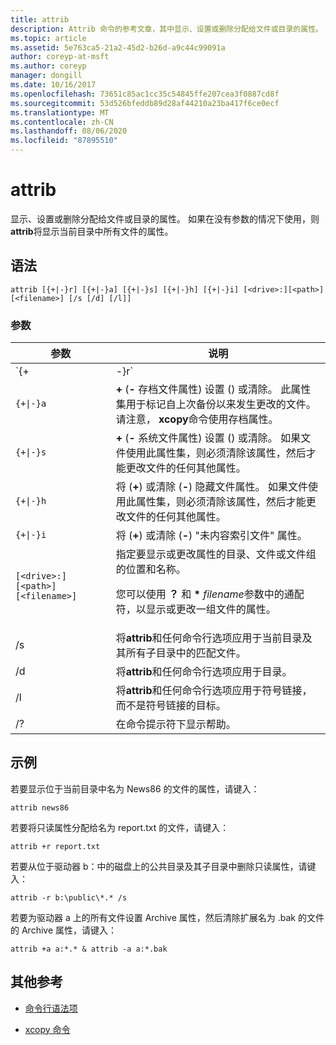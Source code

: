 ```yaml
---
title: attrib
description: Attrib 命令的参考文章，其中显示、设置或删除分配给文件或目录的属性。
ms.topic: article
ms.assetid: 5e763ca5-21a2-45d2-b26d-a9c44c99091a
author: coreyp-at-msft
ms.author: coreyp
manager: dongill
ms.date: 10/16/2017
ms.openlocfilehash: 73651c85ac1cc35c54845ffe207cea3f0887cd8f
ms.sourcegitcommit: 53d526bfeddb89d28af44210a23ba417f6ce0ecf
ms.translationtype: MT
ms.contentlocale: zh-CN
ms.lasthandoff: 08/06/2020
ms.locfileid: "87895510"
---
```

# <a name="attrib"></a>attrib

显示、设置或删除分配给文件或目录的属性。 如果在没有参数的情况下使用，则**attrib**将显示当前目录中所有文件的属性。

## <a name="syntax"></a>语法

```
attrib [{+|-}r] [{+|-}a] [{+|-}s] [{+|-}h] [{+|-}i] [<drive>:][<path>][<filename>] [/s [/d] [/l]]
```

### <a name="parameters"></a>参数

| 参数 | 说明 |
| --------- | ----------- |
| `{+|-}r` | 将 (**+**) 或清除 (**-**) 只读文件属性。 |
| `{+\|-}a` | **+** (**-** 存档文件属性) 设置 () 或清除。 此属性集用于标记自上次备份以来发生更改的文件。 请注意， **xcopy**命令使用存档属性。 |
| `{+\|-}s` | **+** (**-** 系统文件属性) 设置 () 或清除。 如果文件使用此属性集，则必须清除该属性，然后才能更改文件的任何其他属性。 |
| `{+\|-}h` | 将 (**+**) 或清除 (**-**) 隐藏文件属性。 如果文件使用此属性集，则必须清除该属性，然后才能更改文件的任何其他属性。 |
| `{+\|-}i` | 将 (**+**) 或清除 (**-**) "未内容索引文件" 属性。 |
| `[<drive>:][<path>][<filename>]` | 指定要显示或更改属性的目录、文件或文件组的位置和名称。<p>您可以使用 **？** 和 **&#42;** *filename*参数中的通配符，以显示或更改一组文件的属性。 |
| /s | 将**attrib**和任何命令行选项应用于当前目录及其所有子目录中的匹配文件。 |
| /d | 将**attrib**和任何命令行选项应用于目录。 |
| /l | 将**attrib**和任何命令行选项应用于符号链接，而不是符号链接的目标。 |
| /? | 在命令提示符下显示帮助。 |

## <a name="examples"></a>示例

若要显示位于当前目录中名为 News86 的文件的属性，请键入：

```
attrib news86
```

若要将只读属性分配给名为 report.txt 的文件，请键入：

```
attrib +r report.txt
```

若要从位于驱动器 b：中的磁盘上的公共目录及其子目录中删除只读属性，请键入：

```
attrib -r b:\public\*.* /s
```

若要为驱动器 a 上的所有文件设置 Archive 属性，然后清除扩展名为 .bak 的文件的 Archive 属性，请键入：

```
attrib +a a:*.* & attrib -a a:*.bak
```

## <a name="additional-references"></a>其他参考

- [命令行语法项](command-line-syntax-key.md)

- [xcopy 命令](xcopy.md)
